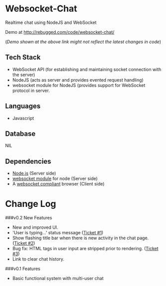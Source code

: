 Websocket-Chat
==============

Realtime chat using NodeJS and WebSocket

Demo at http://rebugged.com/code/websocket-chat/

(<i>Demo shown at the above link might not reflect the latest changes in code</i>)

## Tech Stack
* WebSocket API (for establishing and maintaining socket connection with the server)
* NodeJS (acts as server and provides evented request handling)
* websocket module for NodeJS (provides support for WebSocket protocol in server.

## Languages
* Javascript

## Database
NIL

## Dependencies
* [Node.js](http://nodejs.org/) (Server side)
* [websocket module](https://github.com/Worlize/WebSocket-Node) for node (Server side)
* A [websocket compliant](http://caniuse.com/websocket) browser (Client side)

# Change Log

###v0.2
New Features
* New and improved UI.
* 'User is typing...' status message ([Ticket #1](https://github.com/riverspirit/Websocket-Chat/issues/1))
* Show flashing title bar when there is new activity in the chat page. ([Ticket #2](https://github.com/riverspirit/Websocket-Chat/issues/2))
* Bug fix: HTML tags in user input are stripped prior to rendering. ([Ticket #3](https://github.com/riverspirit/Websocket-Chat/issues/3))
* Link to clear chat history.

###v0.1
Features
* Basic functional system with multi-user chat
